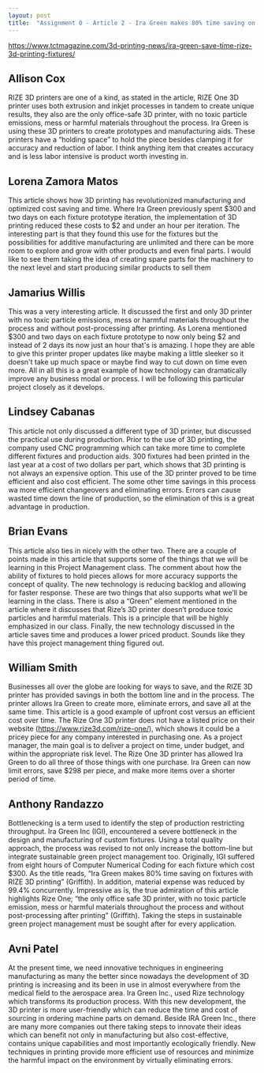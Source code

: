 ```yaml
---
layout: post
title:  "Assignment 0 - Article 2 - Ira Green makes 80% time saving on fixtures with RIZE 3D printing"
---
```


<https://www.tctmagazine.com/3d-printing-news/ira-green-save-time-rize-3d-printing-fixtures/>

## Allison Cox
RIZE 3D printers are one of a kind, as stated in the article, RIZE One 3D printer uses both extrusion and inkjet processes in tandem to create unique results, they also are the only office-safe 3D printer, with no toxic particle emissions, mess or harmful materials throughout the process. Ira Green is using these 3D printers to create prototypes and manufacturing aids. These printers have a “holding space” to hold the piece besides clamping it for accuracy and reduction of labor. I think anything item that creates accuracy and is less labor intensive is product worth investing in. 


## Lorena Zamora Matos

This article shows how 3D printing has revolutionized manufacturing and optimized cost saving and time. Where Ira Green previously spent $300 and two days on each fixture prototype iteration, the implementation of 3D printing reduced these costs to $2 and under an hour per iteration. The interesting part is that they found this use for the fixtures but the possibilities for additive manufacturing are unlimited and there can be more room to explore and grow with other products and even final parts. I would like to see them taking the idea of creating spare parts for the machinery to the next level and start producing similar products to sell them

## Jamarius Willis

This was a very interesting article. It discussed the first and only 3D printer with no toxic particle emissions, mess or harmful materials throughout the process and without post-processing after printing. As Lorena mentioned $300 and two days on each fixture prototype to now only being $2 and instead of 2 days its now just an hour that's is amazing. I hope they are able to give this printer proper updates like maybe making a little sleeker so it doesn't take up much space or maybe find way to cut down on time even more. All in all this is a great example of how technology can dramatically improve any business modal or process. I will be following this particular project closely as it develops. 

## Lindsey Cabanas

This article not only discussed a different type of 3D printer, but discussed the practical use during production. Prior to the use of 3D printing, the company used CNC programming which can take more time to complete different fixtures and production aids. 300 fixtures had been printed in the last year at a cost of two dollars per part, which shows that 3D printing is not always an expensive option. This use of the 3D printer proved to be time efficient and also cost efficient. The some other time savings in this process wa more efficient changeovers and eliminating errors. Errors can cause wasted time down the line of production, so the elimination of this is a great advantage in production. 

## Brian Evans

This article also ties in nicely with the other two.  There are a couple of points made in this article that supports some of the things that we will be learning in this Project Management class.   The comment about how the ability of fixtures to hold pieces allows for more accuracy supports the concept of quality.  The new technology is reducing backlog and allowing for faster response.  These are two things that also supports what we’ll be learning in the class.  There is also a “Green” element mentioned in the article where it discusses that Rize’s 3D printer doesn’t produce toxic particles and harmful materials.  This is a principle that will be highly emphasized in our class.  Finally, the new technology discussed in the article saves time and produces a lower priced product.  Sounds like they have this project management thing figured out.

## William Smith

Businesses all over the globe are looking for ways to save, and the RIZE 3D printer has provided savings in both the bottom line and in the process. The printer allows Ira Green to create more, eliminate errors, and save all at the same time. This article is a good example of upfront cost versus an efficient cost over time. The Rize One 3D printer does not have a listed price on their website (<https://www.rize3d.com/rize-one/>), which shows it could be a pricey piece for any company interested in purchasing one. As a project manager, the main goal is to deliver a project on time, under budget, and within the appropriate risk level. The Rize One 3D printer has allowed Ira Green to do all three of those things with one purchase. Ira Green can now limit errors, save $298 per piece, and make more items over a shorter period of time.

## Anthony Randazzo

Bottlenecking is a term used to identify the step of production restricting throughput. Ira Green Inc (IGI), encountered a severe bottleneck in the design and manufacturing of custom fixtures. Using a total quality approach, the process was revised to not only increase the bottom-line but integrate sustainable green project management too. Originally, IGI suffered from eight hours of Computer Numerical Coding for each fixture which cost $300. As the title reads, “Ira Green makes 80% time saving on fixtures with RIZE 3D printing” (Griffith). In addition, material expense was reduced by 99.4% concurrently. Impressive as is, the true admiration of this article highlights Rize One; “the only office safe 3D printer, with no toxic particle emission, mess or harmful materials throughout the process and without post-processing after printing” (Griffith). Taking the steps in sustainable green project management must be sought after for every application.

## Avni Patel

At the present time, we need innovative techniques in engineering manufacturing as many the better since nowadays the development of 3D printing is increasing and its been in use in almost everywhere from the medical field to the aerospace area. Ira Green Inc., used Rize technology which transforms its production process. With this new development, the 3D printer is more user-friendly which can reduce the time and cost of sourcing in ordering machine parts on demand. Beside IRA Green Inc., there are many more companies out there taking steps to innovate their ideas which can benefit not only in manufacturing but also cost-effective, contains unique capabilities and most importantly ecologically friendly. New techniques in printing provide more efficient use of resources and minimize the harmful impact on the environment by virtually eliminating errors. 
